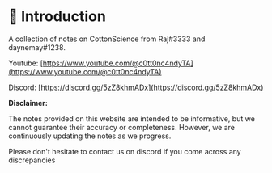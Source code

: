 # 🙏 Introduction

A collection of notes on CottonScience from Raj#3333 and daynemay#1238.

Youtube: [https://www.youtube.com/@c0tt0nc4ndyTA](https://www.youtube.com/@c0tt0nc4ndyTA)

Discord: [https://discord.gg/5zZ8khmADx](https://discord.gg/5zZ8khmADx)



**Disclaimer:**

The notes provided on this website are intended to be informative, but we cannot guarantee their accuracy or completeness. However, we are continuously updating the notes as we progress.

Please don't hesitate to contact us on discord if you come across any discrepancies
